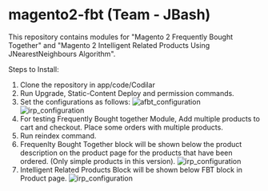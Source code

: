# magento2-fbt (Team - JBash)

This repository contains modules for "Magento 2 Frequently Bought Together" and "Magento 2 Intelligent Related Products Using JNearestNeighbours Algorithm".

Steps to Install:
1. Clone the repository in app/code/Codilar
2. Run Upgrade, Static-Content Deploy and permission commands.
3. Set the configurations as follows:
![afbt_configuration](https://i.imgur.com/jrhiC7d.png)
![irp_configuration](https://i.imgur.com/eFi8lwt.png)
4. For testing Frequently Bought together Module, Add multiple products to cart and checkout. Place some orders with multiple products.
5. Run reindex command.
6. Frequenlty Bought Together block will be shown below the product description on the product page for the products that have been ordered. (Only simple products in this version).
![irp_configuration](https://i.imgur.com/G3ZaWj1.png)
7. Intelligent Related Products Block will be shown below FBT block in Product page.
![irp_configuration](https://i.imgur.com/yZXyu3J.png)
